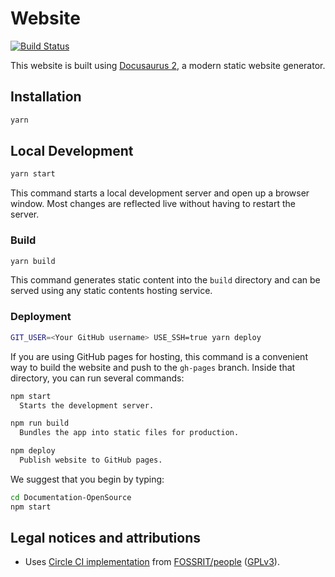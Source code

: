 # Website

[![Build Status](https://travis-ci.org/qAIRa/qAIRa.github.io.svg?branch=master)](https://travis-ci.org/qAIRa/qAIRa.github.io)

This website is built using [Docusaurus 2](https://v2.docusaurus.io/), a modern static website generator.

## Installation

```sh
yarn
```

## Local Development

```sh
yarn start
```

This command starts a local development server and open up a browser window.
Most changes are reflected live without having to restart the server.

### Build

```sh
yarn build
```

This command generates static content into the `build` directory and can be served using any static contents hosting service.

### Deployment

```sh
GIT_USER=<Your GitHub username> USE_SSH=true yarn deploy
```

If you are using GitHub pages for hosting, this command is a convenient way to build the website and push to the `gh-pages` branch.
Inside that directory, you can run several commands:

```sh
npm start
  Starts the development server.

npm run build
  Bundles the app into static files for production.

npm deploy
  Publish website to GitHub pages.
```

We suggest that you begin by typing:

```sh
cd Documentation-OpenSource
npm start
```

## Legal notices and attributions
* Uses [Circle CI implementation](https://github.com/FOSSRIT/people/tree/57100587ea79854f77087008b3bfd564a2ba79fb/.circleci) from [FOSSRIT/people](https://github.com/FOSSRIT/people) ([GPLv3](https://github.com/FOSSRIT/people/blob/57100587ea79854f77087008b3bfd564a2ba79fb/LICENSE.txt)).
